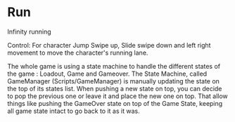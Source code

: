 # Run
Infinity running

Control:
For character Jump Swipe up, Slide swipe down and left right movement to move the character's running lane.

The whole game is using a state machine to handle the different states of the game : Loadout, Game and Gameover.
The State Machine, called GameManager (Scripts/GameManager) is manually updating the state on the top of its states list. When pushing a new state on top, you can decide to pop the previous one or leave it and place the new one on top.
That allow things like pushing the GameOver state on top of the Game State, keeping all game state intact to go back to it as it was.
